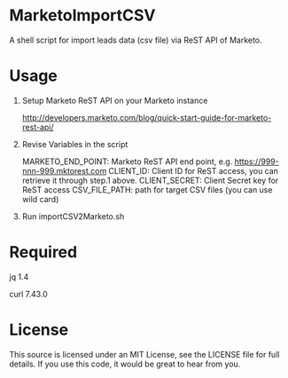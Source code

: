 # MarketoImportCSV
A shell script for import leads data (csv file) via ReST API of Marketo.

# Usage
1. Setup Marketo ReST API on your Marketo instance

   http://developers.marketo.com/blog/quick-start-guide-for-marketo-rest-api/

2. Revise Variables in the script

   MARKETO_END_POINT: Marketo ReST API end point, e.g. https://999-nnn-999.mktorest.com
   CLIENT_ID: Client ID for ReST access, you can retrieve it through step.1 above.
   CLIENT_SECRET: Client Secret key for ReST access
   CSV_FILE_PATH: path for target CSV files (you can use wild card)

3. Run importCSV2Marketo.sh


# Required

  jq 1.4

  curl 7.43.0

# License
This source is licensed under an MIT License, see the LICENSE file for full details. If you use this code, it would be great to hear from you.

